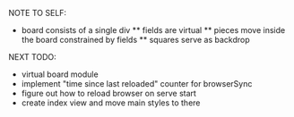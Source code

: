 NOTE TO SELF:
* board consists of a single div
** fields are virtual
** pieces move inside the board constrained by fields
** squares serve as backdrop

NEXT TODO:
* virtual board module
* implement "time since last reloaded" counter for browserSync
* figure out how to reload browser on serve start
* create index view and move main styles to there